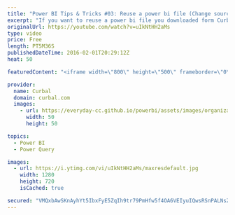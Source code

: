 ```yaml
---
title: "Power BI Tips & Tricks #03: Reuse a power bi file (Change source file)"
excerpt: "If you want to reuse a power bi file you downloaded form Curbal.com, here are the steps to make it your own, depending on the source you have used.  If you prefer to follow a tutorial, visit our site: http://curbal.com/blog/export-google-analytics-data-to-microsoft-power-bi-supercharged-excel   Looking"
originalUrl: https://youtube.com/watch?v=uIkNtHH2aMs
type: video
price: Free
length: PT5M36S
publishedDateTime: 2016-02-01T20:29:12Z
heat: 50

featuredContent: "<iframe width=\"800\" height=\"500\" frameborder=\"0\" src=\"https://www.youtube.com/embed/uIkNtHH2aMs\" allow=\"accelerometer; autoplay; encrypted-media; gyroscope; picture-in-picture\" allowfullscreen></iframe>"

provider:
  name: Curbal
  domain: curbal.com
  images:
    - url: https://everyday-cc.github.io/powerbi/assets/images/organizations/curbal.com-50x50.jpg
      width: 50
      height: 50

topics:
  - Power BI
  - Power Query

images:
  - url: https://i.ytimg.com/vi/uIkNtHH2aMs/maxresdefault.jpg
    width: 1280
    height: 720
    isCached: true

secured: "VMQxbAwSKnAyhYt5IbxFyE5ZqIh9tr79PmHfw5f4OA6VEIyuIQwsRSnPALNsZ48d0WOkPyH7c08bC6lh3UAtFE9JikeyPANA6+DIezm0i6RuXAasvpoAXaiE0j0XakLxVJSucEeSWDe6hlhPh9bElbmGzyvqfkGneTsz7fSNxEBlBUgdcaDx2FXxCpS2m8h+iDqvigGRgqIPgVqoojoOm2opN1oHm9XkMxVnmjumq6lDanEKYe1nUrGKO8ec5j+rybsxFjSQ3hGVZLLIxUYysU/E4Okt8HTeC0U45P4J8Tmf3ydEnPh/LeEt6jgnj6+iLvLCY8X5u4jwAg41/ROSFA3oKT/DH7QOK/0aCre4rtV/VqyYHL38achkN7/RdjINQK8Aih/CUxSRst3LxHwzUhonDB9cNeIFgUNrLFKCcvw=;qDnt7DczK8pzbuX1B85jag=="
---
```


